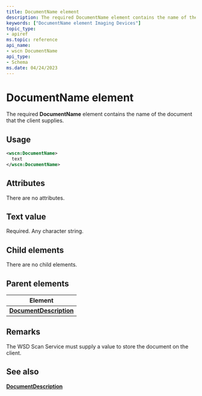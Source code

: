 ```yaml
---
title: DocumentName element
description: The required DocumentName element contains the name of the document that the client supplies.
keywords: ["DocumentName element Imaging Devices"]
topic_type:
- apiref
ms.topic: reference
api_name:
- wscn DocumentName
api_type:
- Schema
ms.date: 04/24/2023
---
```


# DocumentName element

The required **DocumentName** element contains the name of the document that the client supplies.

## Usage

```xml
<wscn:DocumentName>
  text
</wscn:DocumentName>
```

## Attributes

There are no attributes.

## Text value

Required. Any character string.

## Child elements

There are no child elements.

## Parent elements

| Element |
|--|
| [**DocumentDescription**](documentdescription.md) |

## Remarks

The WSD Scan Service must supply a value to store the document on the client.

## See also

[**DocumentDescription**](documentdescription.md)
